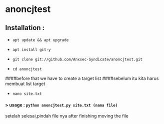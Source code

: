 
# anoncjtest

## Installation :

* `apt update && apt upgrade`

* `apt install git-y`

* `git clone git://github.com/Anxsec-Syndicate/anoncjtest.git`

* `cd anoncjtest`

####before that we have to create a target list
####sebelum itu kita harus membuat list target

* `nano site.txt`

#### > usage : `python anoncjtest.py site.txt (nama file)`
setelah selesai,pindah file nya
after finishing moving the file

